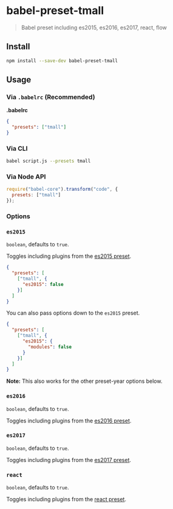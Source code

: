 # babel-preset-tmall

> Babel preset including es2015, es2016, es2017, react, flow

## Install

```sh
npm install --save-dev babel-preset-tmall
```

## Usage

### Via `.babelrc` (Recommended)

**.babelrc**

```json
{
  "presets": ["tmall"]
}
```

### Via CLI

```sh
babel script.js --presets tmall
```

### Via Node API

```javascript
require("babel-core").transform("code", {
  presets: ["tmall"]
});
```

### Options

### `es2015`

`boolean`, defaults to `true`.

Toggles including plugins from the [es2015 preset](https://babeljs.io/docs/plugins/preset-es2015/).

```json
{
  "presets": [
    ["tmall", {
      "es2015": false
    }]
  ]
}
```

You can also pass options down to the `es2015` preset.

```json
{
  "presets": [
    ["tmall", {
      "es2015": {
        "modules": false
      }
    }]
  ]
}
```

**Note:** This also works for the other preset-year options below.

### `es2016`

`boolean`, defaults to `true`.

Toggles including plugins from the [es2016 preset](https://babeljs.io/docs/plugins/preset-es2016/).

### `es2017`

`boolean`, defaults to `true`.

Toggles including plugins from the [es2017 preset](https://babeljs.io/docs/plugins/preset-es2017/).

### `react`

`boolean`, defaults to `true`.

Toggles including plugins from the [react preset](https://babeljs.io/docs/plugins/preset-react/).

